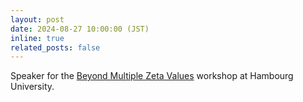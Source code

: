 ```yaml
---
layout: post
date: 2024-08-27 10:00:00 (JST)
inline: true
related_posts: false
---
```


Speaker for the [Beyond Multiple Zeta Values](https://sites.google.com/view/bmzv2024/home) workshop at Hambourg University.

